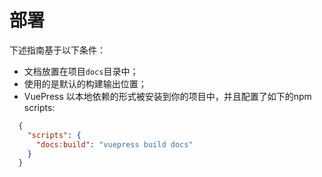 # 部署

下述指南基于以下条件：
- 文档放置在项目`docs`目录中；
- 使用的是默认的构建输出位置；
- VuePress 以本地依赖的形式被安装到你的项目中，并且配置了如下的npm scripts:

``` json
  {
    "scripts": {
      "docs:build": "vuepress build docs"
    }
  }
```